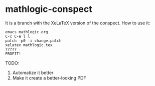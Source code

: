 mathlogic-conspect
============
It is a branch with the XeLaTeX version of the conspect. How to use it:

```
emacs mathlogic.org
C-c C-e l l
patch -p0 -i change.patch
xelatex mathlogic.tex
?????
PROFIT!
```

TODO:

1. Automatize it better
2. Make it create a better-looking PDF

